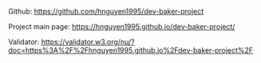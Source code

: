 Github: https://github.com/hnguyen1995/dev-baker-project

Project main page: https://hnguyen1995.github.io/dev-baker-project/

Validator: https://validator.w3.org/nu/?doc=https%3A%2F%2Fhnguyen1995.github.io%2Fdev-baker-project%2F

